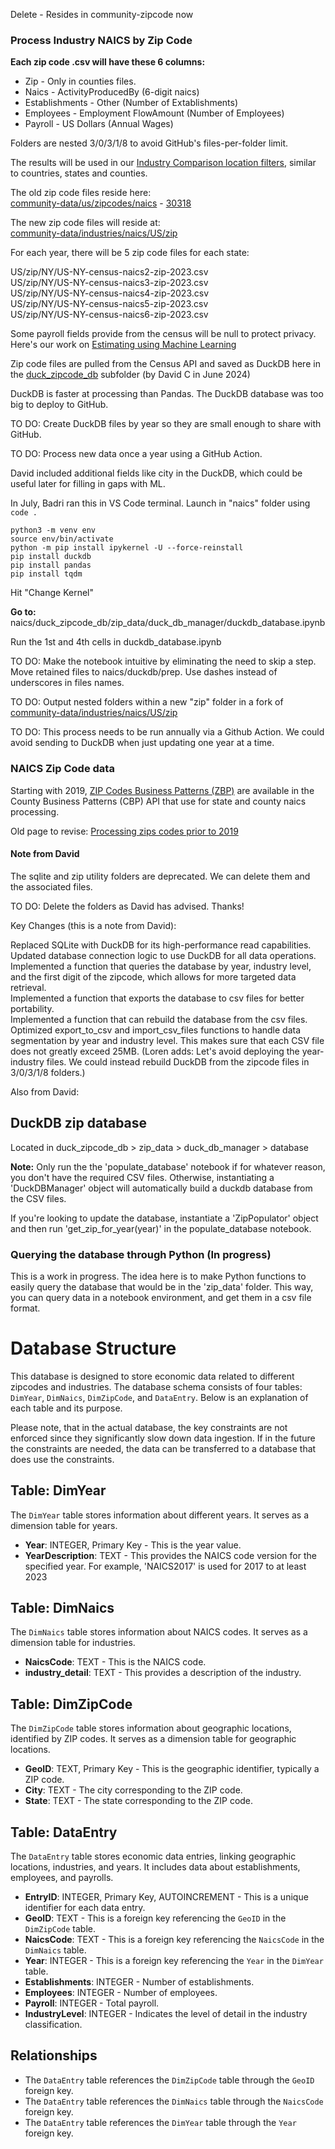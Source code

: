 Delete - Resides in community-zipcode now


### Process Industry NAICS by Zip Code

**Each zip code .csv will have these 6 columns:**

- Zip - Only in counties files.
- Naics - ActivityProducedBy (6-digit naics)  
- Establishments - Other (Number of Extablishments)  
- Employees - Employment FlowAmount (Number of Employees)  
- Payroll - US Dollars (Annual Wages)

Folders are nested 3/0/3/1/8 to avoid GitHub's files-per-folder limit.

The results will be used in our [Industry Comparison location filters](https://model.earth/localsite/info/#geoview=state&state=NY), similar to countries, states and counties.

The old zip code files reside here:  
[community-data/us/zipcodes/naics](https://github.com/ModelEarth/community-data/tree/master/us/zipcodes/naics/) - [30318](https://github.com/ModelEarth/community-data/blob/master/us/zipcodes/naics/3/0/3/1/8/zipcode30318-census-naics6-2018.csv)

The new zip code files will reside at:  
[community-data/industries/naics/US/zip](https://github.com/ModelEarth/community-data/tree/master/industries/naics/US/)


For each year, there will be 5 zip code files for each state:  

US/zip/NY/US-NY-census-naics2-zip-2023.csv  
US/zip/NY/US-NY-census-naics3-zip-2023.csv  
US/zip/NY/US-NY-census-naics4-zip-2023.csv  
US/zip/NY/US-NY-census-naics5-zip-2023.csv  
US/zip/NY/US-NY-census-naics6-zip-2023.csv  

Some payroll fields provide from the census will be null to protect privacy.
Here's our work on [Estimating using Machine Learning](https://model.earth/machine-learning/)


Zip code files are pulled from the Census API and saved as DuckDB here in the [duck\_zipcode\_db](https://github.com/ModelEarth/data-pipeline/tree/main/industries/naics/duck_zipcode_db) subfolder (by David C in June 2024)

DuckDB is faster at processing than Pandas. The DuckDB database was too big to deploy to GitHub.

TO DO: Create DuckDB files by year so they are small enough to share with GitHub.

TO DO: Process new data once a year using a GitHub Action.

David included additional fields like city in the DuckDB, which could be useful later for filling in gaps with ML.

In July, Badri ran this in VS Code terminal. Launch in "naics" folder using `code .`

	python3 -m venv env
	source env/bin/activate
	python -m pip install ipykernel -U --force-reinstall
	pip install duckdb
	pip install pandas
	pip install tqdm

Hit "Change Kernel"

**Go to:** naics/duck\_zipcode\_db/zip\_data/duck\_db\_manager/duckdb\_database.ipynb

Run the 1st and 4th cells in duckdb\_database.ipynb

TO DO: Make the notebook intuitive by eliminating the need to skip a step.  
Move retained files to naics/duckdb/prep. Use dashes instead of underscores in files names.

TO DO: Output nested folders within a new "zip" folder in a fork of [community-data/industries/naics/US/zip](https://github.com/ModelEarth/community-data/tree/master/industries/naics/US/) 

TO DO: This process needs to be run annually via a Github Action. We could avoid sending to DuckDB when just updating one year at a time.

<!-- Added variable to send older zip data. -->

<!-- not used: parameter called "loclevel" to toggle to the zip code output in the naics-annual.ipynb file. -->

### NAICS Zip Code data

Starting with 2019, [ZIP Codes Business Patterns (ZBP)](https://www.census.gov/data/developers/data-sets/cbp-zbp/zbp-api.html) are available in the  
County Business Patterns (CBP) API that use for state and county naics processing.

Old page to revise: [Processing zips codes prior to 2019](https://model.earth/community-data/process/naics/)

#### Note from David

The sqlite and zip utility folders are deprecated. We can delete them and the associated files.

TO DO: Delete the folders as David has advised. Thanks!

Key Changes (this is a note from David):

Replaced SQLite with DuckDB for its high-performance read capabilities.  
Updated database connection logic to use DuckDB for all data operations.  
Implemented a function that queries the database by year, industry level, and the first digit of the zipcode, which allows for more targeted data retrieval.  
Implemented a function that exports the database to csv files for better portability.  
Implemented a function that can rebuild the database from the csv files.  
Optimized export\_to\_csv and import\_csv\_files functions to handle data segmentation by year and industry level.  This makes sure that each CSV file does not greatly exceed 25MB. (Loren adds: Let's avoid deploying the year-industry files. We could instead rebuild DuckDB from the zipcode files in 3/0/3/1/8 folders.)  

Also from David:

## DuckDB zip database

Located in duck\_zipcode\_db > zip\_data > duck\_db\_manager > database

**Note:** Only run the the 'populate_database' notebook if for whatever reason, you don't have the required CSV files. Otherwise, instantiating a 'DuckDBManager' object will automatically build a duckdb database from the CSV files. 

If you're looking to update the database, instantiate a 'ZipPopulator' object and then run 'get_zip_for_year(year)' in the populate_database notebook.


### Querying the database through Python (In progress)
This is a work in progress. The idea here is to make Python functions to easily query the database that would be in the 'zip_data' folder. This way, you can query data in a notebook environment, and get them in a csv file format.

# Database Structure

This database is designed to store economic data related to different zipcodes and industries. The database schema consists of four tables: `DimYear`, `DimNaics`, `DimZipCode`, and `DataEntry`. Below is an explanation of each table and its purpose.

Please note, that in the actual database, the key constraints are not enforced since they significantly slow down data ingestion. If in the future the constraints are needed, the data can be transferred to a database that does use the constraints.

## Table: DimYear

The `DimYear` table stores information about different years. It serves as a dimension table for years.

- **Year**: INTEGER, Primary Key - This is the year value.
- **YearDescription**: TEXT - This provides the NAICS code version for the specified year. For example, 'NAICS2017' is used for 2017 to at least 2023


## Table: DimNaics

The `DimNaics` table stores information about NAICS codes. It serves as a dimension table for industries.

- **NaicsCode**: TEXT - This is the NAICS code.
- **industry_detail**: TEXT - This provides a description of the industry.


## Table: DimZipCode

The `DimZipCode` table stores information about geographic locations, identified by ZIP codes. It serves as a dimension table for geographic locations.

- **GeoID**: TEXT, Primary Key - This is the geographic identifier, typically a ZIP code.
- **City**: TEXT - The city corresponding to the ZIP code.
- **State**: TEXT - The state corresponding to the ZIP code.


## Table: DataEntry

The `DataEntry` table stores economic data entries, linking geographic locations, industries, and years. It includes data about establishments, employees, and payrolls.

- **EntryID**: INTEGER, Primary Key, AUTOINCREMENT - This is a unique identifier for each data entry.
- **GeoID**: TEXT - This is a foreign key referencing the `GeoID` in the `DimZipCode` table.
- **NaicsCode**: TEXT - This is a foreign key referencing the `NaicsCode` in the `DimNaics` table.
- **Year**: INTEGER - This is a foreign key referencing the `Year` in the `DimYear` table.
- **Establishments**: INTEGER - Number of establishments.
- **Employees**: INTEGER - Number of employees.
- **Payroll**: INTEGER - Total payroll.
- **IndustryLevel**: INTEGER - Indicates the level of detail in the industry classification.


## Relationships

- The `DataEntry` table references the `DimZipCode` table through the `GeoID` foreign key.
- The `DataEntry` table references the `DimNaics` table through the `NaicsCode` foreign key.
- The `DataEntry` table references the `DimYear` table through the `Year` foreign key.
